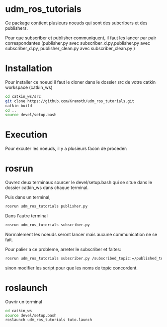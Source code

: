 # udm_ros_tutorials

Ce package contient plusieurs noeuds qui sont des subcribers et des publishers.

Pour que subscriber et publisher communiquent, il faut les lancer par pair correspondantes (publisher.py avec subscriber_d.py,publisher.py avec subscriber_d.py, publisher_clean.py avec subscriber_clean.py )

# Installation

Pour installer ce noeud il faut le cloner dans le dossier src de votre catkin workspace (catkin_ws)

```sh
cd catkin_ws/src
git clone https://github.com/Kramoth/udm_ros_tutorials.git
catkin build
cd ..
source devel/setup.bash
```

# Execution

Pour excuter les noeuds, il y a plusieurs facon de proceder:

# rosrun

Ouvrez deux terminaux sourcer le devel/setup.bash qui se situe dans le dossier catkin_ws dans chaque terminal.

Puis dans un terminal,

```sh
rosrun udm_ros_tutorials publisher.py
```
Dans l'autre terminal

```sh
rosrun udm_ros_tutorials subscriber.py
```
Normalement les noeuds seront lancer mais aucune communication ne se fait.

Pour palier a ce probleme, arreter le subscriber et faites:

```sh
rosrun udm_ros_tutorials subscriber.py /subscribed_topic:=/published_topic
```
sinon modifier les script pour que les noms de topic concordent.
# roslaunch

Ouvrir un terminal

```sh
cd catkin_ws
source devel/setup.bash
roslaunch udm_ros_tutorials tuto.launch
```
